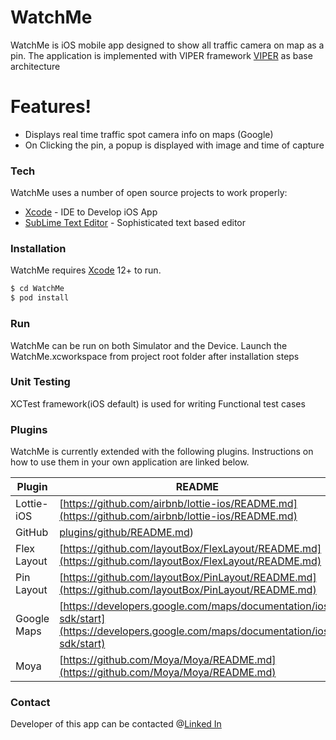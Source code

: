 # WatchMe


WatchMe is iOS mobile app designed to show all traffic camera on map as a pin. The application is implemented with VIPER framework [VIPER](https://medium.com/flawless-app-stories/implementing-viper-archticture-pattern-for-ios-d24a6def8ba2) as base architecture

#  Features!

  - Displays real time traffic spot camera info on maps (Google)
  - On Clicking the pin, a popup is displayed with image and time of capture


### Tech

WatchMe uses a number of open source projects to work properly:

* [Xcode](https://developer.apple.com/xcode/) - IDE to Develop iOS App
* [SubLime Text Editor](https://www.sublimetext.com/) - Sophisticated text based editor

### Installation

WatchMe requires [Xcode](https://developer.apple.com/xcode/) 12+ to run.


```sh
$ cd WatchMe
$ pod install
```
### Run

WatchMe can be run on both Simulator and the Device. Launch the WatchMe.xcworkspace from project root folder after installation steps

### Unit Testing
XCTest framework(iOS default) is used for writing Functional test cases

### Plugins

WatchMe is currently extended with the following plugins. Instructions on how to use them in your own application are linked below.



| Plugin | README |
| ------ | ------ |
| Lottie-iOS | [https://github.com/airbnb/lottie-ios/README.md](https://github.com/airbnb/lottie-ios/README.md)|
| GitHub | [plugins/github/README.md](plugins/github/README.md)) |
| Flex Layout | [https://github.com/layoutBox/FlexLayout/README.md](https://github.com/layoutBox/FlexLayout/README.md) |
| Pin Layout | [https://github.com/layoutBox/PinLayout/README.md](https://github.com/layoutBox/PinLayout/README.md) |
| Google Maps | [https://developers.google.com/maps/documentation/ios-sdk/start](https://developers.google.com/maps/documentation/ios-sdk/start) |
| Moya | [https://github.com/Moya/Moya/README.md](https://github.com/Moya/Moya/README.md) |



   
### Contact
Developer of this app can be contacted @[Linked In](https://www.linkedin.com/in/sreekanth-p/)
